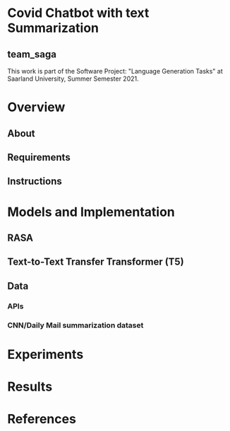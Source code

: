 # Covid Chatbot with text Summarization

## team_saga

This work is part of the Software Project: "Language Generation Tasks" at Saarland University, Summer Semester 2021.


# Overview

## About

## Requirements

## Instructions

# Models and Implementation

## RASA

## Text-to-Text Transfer Transformer (T5)

## Data

### APIs

### CNN/Daily Mail summarization dataset

# Experiments

# Results

# References
